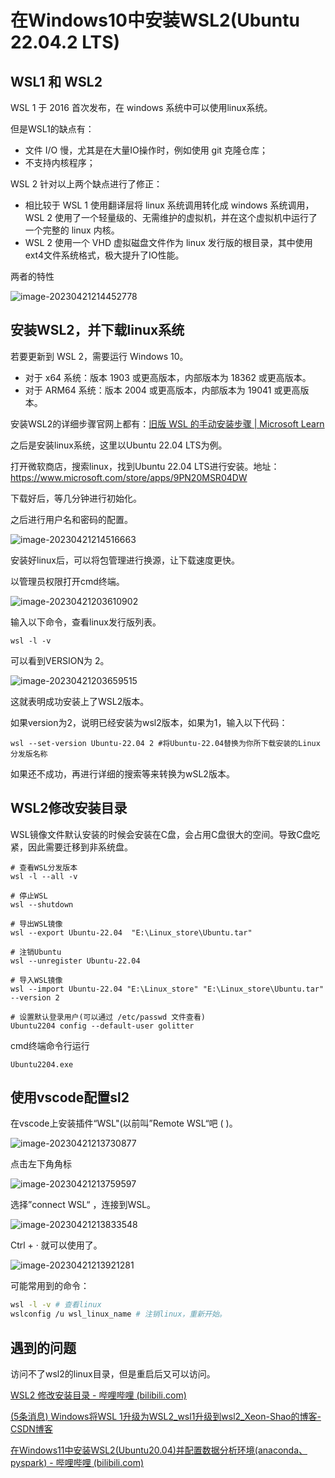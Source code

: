 # 在Windows10中安装WSL2(Ubuntu 22.04.2 LTS)

## WSL1 和 WSL2

WSL 1 于 2016 首次发布，在 windows 系统中可以使用linux系统。

但是WSL1的缺点有：

- 文件 I/O 慢，尤其是在大量IO操作时，例如使用 git 克隆仓库；
- 不支持内核程序；

WSL 2 针对以上两个缺点进行了修正：

- 相比较于 WSL 1 使用翻译层将 linux 系统调用转化成 windows 系统调用，WSL 2 使用了一个轻量级的、无需维护的虚拟机，并在这个虚拟机中运行了一个完整的 linux 内核。
- WSL 2 使用一个 VHD 虚拟磁盘文件作为 linux 发行版的根目录，其中使用 ext4文件系统格式，极大提升了IO性能。

两者的特性

![image-20230421214452778](http://cdn.789ak.com/img/image-20230421214452778.png)

## 安装WSL2，并下载linux系统

若要更新到 WSL 2，需要运行 Windows 10。

- 对于 x64 系统：版本 1903 或更高版本，内部版本为 18362 或更高版本。
- 对于 ARM64 系统：版本 2004 或更高版本，内部版本为 19041 或更高版本。

安装WSL2的详细步骤官网上都有：[旧版 WSL 的手动安装步骤 | Microsoft Learn](https://learn.microsoft.com/zh-cn/windows/wsl/install-manual#step-3—enable-virtual-machine-feature)



之后是安装linux系统，这里以Ubuntu 22.04 LTS为例。

打开微软商店，搜索linux，找到Ubuntu 22.04 LTS进行安装。地址：https://www.microsoft.com/store/apps/9PN20MSR04DW

下载好后，等几分钟进行初始化。

之后进行用户名和密码的配置。

![image-20230421214516663](http://cdn.789ak.com/img/image-20230421214516663.png)

安装好linux后，可以将包管理进行换源，让下载速度更快。

以管理员权限打开cmd终端。

![image-20230421203610902](http://cdn.789ak.com/img/image-20230421203610902.png)

输入以下命令，查看linux发行版列表。

```
wsl -l -v
```

可以看到VERSION为 2。

![image-20230421203659515](http://cdn.789ak.com/img/image-20230421203659515.png)

这就表明成功安装上了WSL2版本。

如果version为2，说明已经安装为wsl2版本，如果为1，输入以下代码：

```
wsl --set-version Ubuntu-22.04 2 #将Ubuntu-22.04替换为你所下载安装的Linux分发版名称
```



如果还不成功，再进行详细的搜索等来转换为wSL2版本。

## WSL2修改安装目录

WSL镜像文件默认安装的时候会安装在C盘，会占用C盘很大的空间。导致C盘吃紧，因此需要迁移到非系统盘。

```
# 查看WSL分发版本
wsl -l --all -v

# 停止WSL
wsl --shutdown

# 导出WSL镜像
wsl --export Ubuntu-22.04  "E:\Linux_store\Ubuntu.tar"

# 注销Ubuntu
wsl --unregister Ubuntu-22.04

# 导入WSL镜像
wsl --import Ubuntu-22.04 "E:\Linux_store" "E:\Linux_store\Ubuntu.tar"  --version 2

# 设置默认登录用户(可以通过 /etc/passwd 文件查看)
Ubuntu2204 config --default-user golitter
```

cmd终端命令行运行

```
Ubuntu2204.exe
```

## 使用vscode配置sl2

在vscode上安装插件“WSL"(以前叫”Remote WSL“吧 ( )。

![image-20230421213730877](http://cdn.789ak.com/img/image-20230421213730877.png)

点击左下角角标

![image-20230421213759597](http://cdn.789ak.com/img/image-20230421213759597.png)

选择”connect WSL“ ，连接到WSL。

![image-20230421213833548](http://cdn.789ak.com/img/image-20230421213833548.png)

Ctrl + · 就可以使用了。

![image-20230421213921281](http://cdn.789ak.com/img/image-20230421213921281.png)



可能常用到的命令：

```bash
wsl -l -v # 查看linux
wslconfig /u wsl_linux_name # 注销linux，重新开始。
```



## 遇到的问题

访问不了wsl2的linux目录，但是重启后又可以访问。



[WSL2 修改安装目录 - 哔哩哔哩 (bilibili.com)](https://www.bilibili.com/read/cv17865605)

[(5条消息) Windows将WSL 1升级为WSL2_wsl1升级到wsl2_Xeon-Shao的博客-CSDN博客](https://blog.csdn.net/sdujava2011/article/details/123813570)

[在Windows11中安装WSL2(Ubuntu20.04)并配置数据分析环境(anaconda、pyspark) - 哔哩哔哩 (bilibili.com)](https://www.bilibili.com/read/cv16825907/)